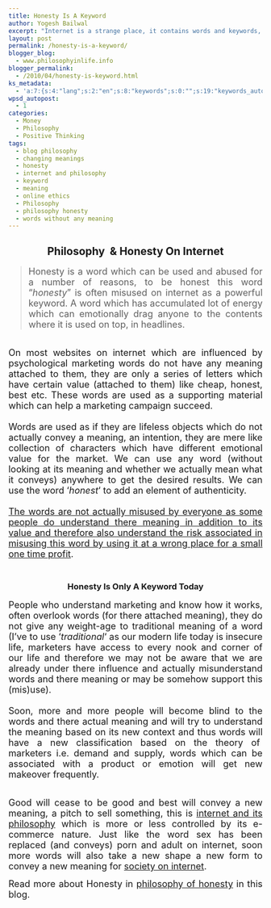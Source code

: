 ```yaml
---
title: Honesty Is A Keyword
author: Yogesh Bailwal
excerpt: "Internet is a strange place, it contains words and keywords, they may or may not have any relation for example, 'honesty' may not actually mean 'honestly' its simply a word which has an attached market value and thus its use can bring that value that taste. It is not only with one word but its a whole dictionary for internet. Words no more convey there traditional meaning, they imply a new meaning, its just a part of philosophy on internet."
layout: post
permalink: /honesty-is-a-keyword/
blogger_blog:
  - www.philosophyinlife.info
blogger_permalink:
  - /2010/04/honesty-is-keyword.html
ks_metadata:
  - 'a:7:{s:4:"lang";s:2:"en";s:8:"keywords";s:0:"";s:19:"keywords_autoupdate";s:1:"0";s:11:"description";s:0:"";s:22:"description_autoupdate";s:1:"0";s:5:"title";s:0:"";s:6:"robots";s:12:"index,follow";}'
wpsd_autopost:
  - 1
categories:
  - Money
  - Philosophy
  - Positive Thinking
tags:
  - blog philosophy
  - changing meanings
  - honesty
  - internet and philosophy
  - keyword
  - meaning
  - online ethics
  - Philosophy
  - philosophy honesty
  - words without any meaning
---
```

<div style="text-align: center;">
  <h2>
    Philosophy  & Honesty On Internet
  </h2>
</div>

> <div style="text-align: justify;">
>   <span style="font-size: large;">Honesty is a word which can be used and abused for a number of reasons, to be honest this word &#8220;<em>honesty</em>&#8221; is often misused on internet as a powerful keyword. A word which has accumulated lot of energy which can emotionally drag anyone to the contents where it is used on top, in headlines.</span>
> </div>

<div style="text-align: justify;">
  <span style="font-size: large;"><br /> </span>
</div>

<div style="text-align: justify;">
  <span style="font-size: large;">On most websites on internet which are influenced by psychological marketing words do not have any meaning attached to them, they are only a series of letters which have certain value (attached to them) like cheap, honest, best etc. These words are used as a supporting material which can help a marketing campaign succeed.</span>
</div>

<div style="text-align: justify;">
  <span style="font-size: large;"><br /> </span>
</div>

<div style="text-align: justify;">
  <span style="font-size: large;">Words are used as if they are lifeless objects which do not actually convey a meaning, an intention, they are mere like collection of characters which have different emotional value for the market. We can use any word (without looking at its meaning and whether we actually mean what it conveys) anywhere to get the desired results. We can use the word &#8216;<em>honest</em>&#8216; to add an element of authenticity. </span>
</div>

<div style="text-align: justify;">
  <span style="font-size: large;"><br /> </span>
</div>

<div style="text-align: justify;">
  <span style="font-size: large;"><span style="text-decoration: underline;">The words are not actually misused by everyone as some people do understand there meaning in addition to its value and therefore also understand the risk associated in misusing this word by using it at a wrong place for a small one time profit</span>.</span>
</div>

<div style="text-align: justify;">
  <span style="font-size: large;"><span style="font-size: large;"><br /> </span></span></p> <h3 style="text-align: center;">
    Honesty Is Only A Keyword Today
  </h3>
</div>

<div style="text-align: justify;">
  <span style="font-size: large;">People who understand marketing and know how it works, often overlook words (for there attached meaning), they do not give any weight-age to traditional meaning of a word (I&#8217;ve to use &#8216;<em>traditional</em>&#8216; as our modern life today is insecure life, marketers have access to every nook and corner of our life and therefore we may not be aware that we are already under there influence and actually misunderstand words and there meaning or may be somehow support this (mis)use).</span>
</div>

<div style="text-align: justify;">
  <span style="font-size: large;"><br /> </span>
</div>

<div style="text-align: justify;">
  <span style="font-size: large;">Soon, more and more people will become blind to the words and there actual meaning and will try to understand the meaning based on its new context and thus words will have a new classification based on the theory of  marketers i.e. demand and supply, words which can be associated with a product or emotion will get new makeover frequently.<br /> </span>
</div>

<div style="text-align: justify;">
  <span style="font-size: large;"><br /> </span>
</div>

<div style="text-align: justify;">
  <p>
    <span style="font-size: large;">Good will cease to be good and best will convey a new meaning, a pitch to sell something, this is <a href="http://www.philosophyinlife.info/39/internet-and-philosophy.htm" target="_self">internet and its philosophy</a> which is more or less controlled by its e-commerce nature. Just like the word sex has been replaced (and conveys) porn and adult on internet, soon more words will also take a new shape a new form to convey a new meaning for <a href="http://www.philosophyinlife.info/40/online-society-on-internet.htm" target="_self">society on internet</a>.</span>
  </p>
  
  <p>
    <span style="font-size: large;">Read more about Honesty in <a href="http://www.philosophyinlife.info/34/philosophy-of-honesty.htm" target="_self">philosophy of honesty</a> in this blog. </span>
  </p>
</div>